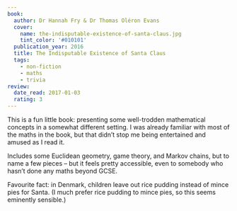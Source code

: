 ```yaml
---
book:
  author: Dr Hannah Fry & Dr Thomas Oléron Evans
  cover:
    name: the-indisputable-existence-of-santa-claus.jpg
    tint_color: '#010101'
  publication_year: 2016
  title: The Indisputable Existence of Santa Claus
  tags:
    - non-fiction
    - maths
    - trivia
review:
  date_read: 2017-01-03
  rating: 3
---
```


This is a fun little book: presenting some well-trodden mathematical concepts in a somewhat different setting. I was already familiar with most of the maths in the book, but that didn’t stop me being entertained and amused as I read it.

Includes some Euclidean geometry, game theory, and Markov chains, but to name a few pieces – but it feels pretty accessible, even to somebody who hasn’t done any maths beyond GCSE.

Favourite fact: in Denmark, children leave out rice pudding instead of mince pies for Santa. (I much prefer rice pudding to mince pies, so this seems eminently sensible.)